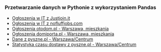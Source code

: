 ### Przetwarzanie danych w Pythonie z wykorzystaniem Pandas


- [Ogłoszenia w IT z Justjoin.it](https://github.com/marianwitkowski/python-data/blob/master/justjoin-parser.ipynb) 
- [Ogłoszenia w IT z nofluffjobs.com](https://github.com/marianwitkowski/python-data/blob/master/nofluffjobs-stat.ipynb
) 
- [Ogłoszenia otodom.pl - Warszawa, mieszkania](https://github.com/marianwitkowski/python-data/blob/master/otodom.ipynb)
- [Ogłoszenia domiporta.pl - Warszawa, mieszkania](https://github.com/marianwitkowski/python-data/blob/master/domiporta.ipynb)
- [Dane z pyszne.pl - Warszawa/Centrum](https://github.com/marianwitkowski/python-data/blob/master/pyszne.ipynb)
- [Statystyka czasu dostawy z pyszne.pl - Warszawa/Centrum](https://github.com/marianwitkowski/python-data/blob/master/pyszne-stat.ipynb)




